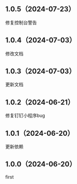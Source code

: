 ## 1.0.5（2024-07-23）
修复控制台警告
## 1.0.4（2024-07-03）
修改文档
## 1.0.3（2024-07-03）
更新文档
## 1.0.2（2024-06-21）
修复钉钉小程序bug
## 1.0.1（2024-06-20）
更新依赖
## 1.0.0（2024-06-20）
first
